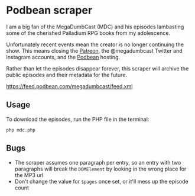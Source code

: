 # Podbean scraper

I am a big fan of the MegaDumbCast (MDC) and his episodes lambasting some of the cherished Palladium RPG books from my adolescence.

Unfortunately recent events mean the creator is no longer continuing the show. This means closing the [Patreon](https://www.patreon.com/megadumbcast), the @megadumbcast Twitter and Instagram accounts, and the [Podbean](https://megadumbcast.podbean.com) hosting.

Rather than let the episodes disappear forever, this scraper will archive the public episodes and their metadata for the future.

https://feed.podbean.com/megadumbcast/feed.xml


## Usage

To download the episodes, run the PHP file in the terminal:

    php mdc.php


## Bugs

* The scraper assumes one paragraph per entry, so an entry with two paragraphs will break the `DOMElement` by looking in the wrong place for the MP3 url
* Don't change the value for `$pages` once set, or it'll mess up the episode count
